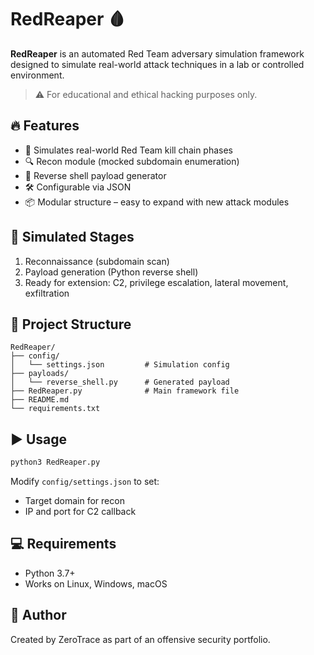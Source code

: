 # RedReaper 🩸

**RedReaper** is an automated Red Team adversary simulation framework designed to simulate real-world attack techniques in a lab or controlled environment.

> ⚠️ For educational and ethical hacking purposes only.

## 🔥 Features

- 🎯 Simulates real-world Red Team kill chain phases
- 🔍 Recon module (mocked subdomain enumeration)
- 🐚 Reverse shell payload generator
- 🛠️ Configurable via JSON
- 📦 Modular structure – easy to expand with new attack modules

## 🧠 Simulated Stages

1. Reconnaissance (subdomain scan)
2. Payload generation (Python reverse shell)
3. Ready for extension: C2, privilege escalation, lateral movement, exfiltration

## 📂 Project Structure

```
RedReaper/
├── config/
│   └── settings.json         # Simulation config
├── payloads/
│   └── reverse_shell.py      # Generated payload
├── RedReaper.py              # Main framework file
├── README.md
└── requirements.txt
```

## ▶️ Usage

```bash
python3 RedReaper.py
```

Modify `config/settings.json` to set:
- Target domain for recon
- IP and port for C2 callback

## 💻 Requirements

- Python 3.7+
- Works on Linux, Windows, macOS

## 🧪 Author

Created by ZeroTrace as part of an offensive security portfolio.
